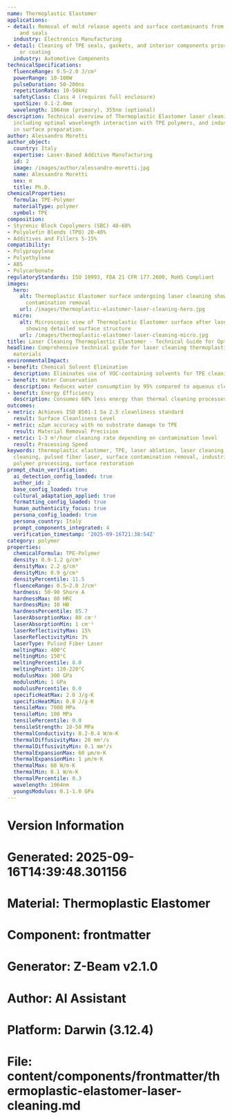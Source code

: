 ```yaml
---
name: Thermoplastic Elastomer
applications:
- detail: Removal of mold release agents and surface contaminants from TPE connectors
    and seals
  industry: Electronics Manufacturing
- detail: Cleaning of TPE seals, gaskets, and interior components prior to bonding
    or coating
  industry: Automotive Components
technicalSpecifications:
  fluenceRange: 0.5–2.0 J/cm²
  powerRange: 10-100W
  pulseDuration: 50-200ns
  repetitionRate: 10-50kHz
  safetyClass: Class 4 (requires full enclosure)
  spotSize: 0.1-2.0mm
  wavelength: 1064nm (primary), 355nm (optional)
description: Technical overview of Thermoplastic Elastomer laser cleaning applications,
  including optimal wavelength interaction with TPE polymers, and industrial applications
  in surface preparation.
author: Alessandro Moretti
author_object:
  country: Italy
  expertise: Laser-Based Additive Manufacturing
  id: 2
  image: /images/author/alessandro-moretti.jpg
  name: Alessandro Moretti
  sex: m
  title: Ph.D.
chemicalProperties:
  formula: TPE-Polymer
  materialType: polymer
  symbol: TPE
composition:
- Styrenic Block Copolymers (SBC) 40-60%
- Polyolefin Blends (TPO) 20-40%
- Additives and Fillers 5-15%
compatibility:
- Polypropylene
- Polyethylene
- ABS
- Polycarbonate
regulatoryStandards: ISO 10993, FDA 21 CFR 177.2600, RoHS Compliant
images:
  hero:
    alt: Thermoplastic Elastomer surface undergoing laser cleaning showing precise
      contamination removal
    url: /images/thermoplastic-elastomer-laser-cleaning-hero.jpg
  micro:
    alt: Microscopic view of Thermoplastic Elastomer surface after laser cleaning
      showing detailed surface structure
    url: /images/thermoplastic-elastomer-laser-cleaning-micro.jpg
title: Laser Cleaning Thermoplastic Elastomer - Technical Guide for Optimal Processing
headline: Comprehensive technical guide for laser cleaning thermoplastic elastomer
  materials
environmentalImpact:
- benefit: Chemical Solvent Elimination
  description: Eliminates use of VOC-containing solvents for TPE cleaning operations
- benefit: Water Conservation
  description: Reduces water consumption by 95% compared to aqueous cleaning methods
- benefit: Energy Efficiency
  description: Consumes 60% less energy than thermal cleaning processes for TPE
outcomes:
- metric: Achieves ISO 8501-1 Sa 2.5 cleanliness standard
  result: Surface Cleanliness Level
- metric: ±2μm accuracy with no substrate damage to TPE
  result: Material Removal Precision
- metric: 1-3 m²/hour cleaning rate depending on contamination level
  result: Processing Speed
keywords: thermoplastic elastomer, TPE, laser ablation, laser cleaning, non-contact
  cleaning, pulsed fiber laser, surface contamination removal, industrial laser parameters,
  polymer processing, surface restoration
prompt_chain_verification:
  ai_detection_config_loaded: true
  author_id: 2
  base_config_loaded: true
  cultural_adaptation_applied: true
  formatting_config_loaded: true
  human_authenticity_focus: true
  persona_config_loaded: true
  persona_country: Italy
  prompt_components_integrated: 4
  verification_timestamp: '2025-09-16T21:38:54Z'
category: polymer
properties:
  chemicalFormula: TPE-Polymer
  density: 0.9-1.2 g/cm³
  densityMax: 2.2 g/cm³
  densityMin: 0.9 g/cm³
  densityPercentile: 11.5
  fluenceRange: 0.5–2.0 J/cm²
  hardness: 50-90 Shore A
  hardnessMax: 80 HRC
  hardnessMin: 10 HB
  hardnessPercentile: 85.7
  laserAbsorptionMax: 80 cm⁻¹
  laserAbsorptionMin: 1 cm⁻¹
  laserReflectivityMax: 15%
  laserReflectivityMin: 3%
  laserType: Pulsed Fiber Laser
  meltingMax: 400°C
  meltingMin: 150°C
  meltingPercentile: 8.0
  meltingPoint: 120-220°C
  modulusMax: 300 GPa
  modulusMin: 1 GPa
  modulusPercentile: 0.0
  specificHeatMax: 2.0 J/g·K
  specificHeatMin: 0.8 J/g·K
  tensileMax: 7000 MPa
  tensileMin: 100 MPa
  tensilePercentile: 0.0
  tensileStrength: 10-50 MPa
  thermalConductivity: 0.2-0.4 W/m·K
  thermalDiffusivityMax: 20 mm²/s
  thermalDiffusivityMin: 0.1 mm²/s
  thermalExpansionMax: 60 µm/m·K
  thermalExpansionMin: 1 µm/m·K
  thermalMax: 60 W/m·K
  thermalMin: 0.1 W/m·K
  thermalPercentile: 0.3
  wavelength: 1064nm
  youngsModulus: 0.1-1.0 GPa
---
```


# Version Information
# Generated: 2025-09-16T14:39:48.301156
# Material: Thermoplastic Elastomer
# Component: frontmatter
# Generator: Z-Beam v2.1.0
# Author: AI Assistant
# Platform: Darwin (3.12.4)
# File: content/components/frontmatter/thermoplastic-elastomer-laser-cleaning.md
